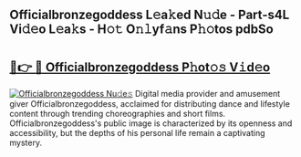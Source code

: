 ## Officialbronzegoddess L𝚎a𝚔ed N𝚞𝚍e - Part-s4L Vi𝚍𝚎o L𝚎a𝚔s - H𝚘𝚝 O𝚗𝚕yf𝚊ns P𝚑𝚘tos pdbSo

# <h2><a href="http://kfet9q.oniu.top/?m=Officialbronzegoddess">🔗👉 🔴 Officialbronzegoddess P𝚑ot𝚘𝚜 V𝚒d𝚎o</a></h2>

[![Officialbronzegoddess Nu𝚍e𝚜](https://i.imgur.com/0qMVB7G.gif)](http://kfet9q.oniu.top/?m=Officialbronzegoddess)
Digital media provider and amusement giver Officialbronzegoddess, acclaimed for distributing dance and lifestyle content through trending choreographies and short films. Officialbronzegoddess's public image is characterized by its openness and accessibility, but the depths of his personal life remain a captivating mystery.  
